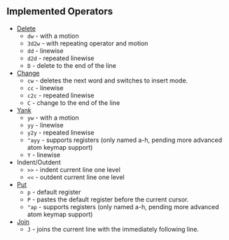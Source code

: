 ## Implemented Operators

* [Delete](http://vimhelp.appspot.com/change.txt.html#deleting)
  * `dw` - with a motion
  * `3d2w` - with repeating operator and motion
  * `dd` - linewise
  * `d2d` - repeated linewise
  * `D` - delete to the end of the line
* [Change](http://vimhelp.appspot.com/change.txt.html#c)
  * `cw` - deletes the next word and switches to insert mode.
  * `cc` - linewise
  * `c2c` - repeated linewise
  * `C` - change to the end of the line
* [Yank](http://vimhelp.appspot.com/change.txt.html#yank)
  * `yw` - with a motion
  * `yy` - linewise
  * `y2y` - repeated linewise
  * `"ayy` - supports registers (only named a-h, pending more
    advanced atom keymap support)
  * `Y` - linewise
* Indent/Outdent
  * `>>` - indent current line one level
  * `<<` - outdent current line one level
* [Put](http://vimhelp.appspot.com/change.txt.html#p)
  * `p` - default register
  * `P` - pastes the default register before the current cursor.
  * `"ap` - supports registers (only named a-h, pending more
    advanced atom keymap support)
* [Join](http://vimhelp.appspot.com/change.txt.html#J)
  * `J` - joins the current line with the immediately following line.
